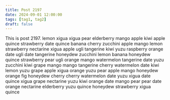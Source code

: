 ```yaml
---
title: Post 2197
date: 2024-09-01 12:00:00
tags: [tag1, tag2]
draft: false
---
```

This is post 2197.
lemon
xigua
xigua
pear
elderberry
mango
apple
kiwi
apple
quince
strawberry
date
quince
banana
cherry
zucchini
apple
mango
lemon
strawberry
nectarine
xigua
apple
ugli
tangerine
kiwi
yuzu
raspberry
orange
date
ugli
date
tangerine
honeydew
zucchini
lemon
banana
honeydew
quince
strawberry
pear
ugli
orange
mango
watermelon
tangerine
date
yuzu
zucchini
kiwi
grape
mango
mango
tangerine
cherry
watermelon
date
kiwi
lemon
yuzu
grape
apple
xigua
orange
yuzu
pear
apple
mango
honeydew
orange
fig
honeydew
cherry
cherry
watermelon
date
yuzu
xigua
date
quince
xigua
grape
nectarine
yuzu
kiwi
orange
date
mango
pear
pear
date
orange
nectarine
elderberry
yuzu
quince
honeydew
strawberry
xigua
quince
